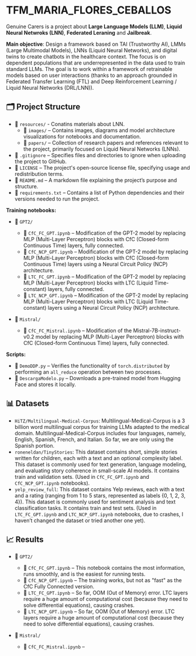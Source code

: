 # TFM_MARIA_FLORES_CEBALLOS

Genuine Carers is a project about **Large Language Models (LLM)**, **Liquid Neural Netwroks (LNN)**, **Federated Leraning** and **Jailbreak**.

**Main objective**: Design a framework based on TAI (Trustworthy AI), LMMs (Large Multimodal Models), LNNs (Liquid Neural Networks), and digital twins to create chatbots in the healthcare context. The focus is on dependent populations that are underrepresented in the data used to train standard LLMs. The goal is to work within a framework of retrainable models based on user interactions (thanks to an approach grounded in Federated Transfer Learning (FTL) and Deep Reinforcement Learning / Liquid Neural Networks (DRL/LNN)).


## 🗂️ **Project Structure**

- 📁 `resources/` - Conatins materials about LNN.
    - 📁 `images/` – Contains images, diagrams and model architecture visualizations for notebooks and documentation.
    - 📁 `papers/` – Collection of research papers and references relevant to the project, primarily focused on Liquid Neural Networks (LNNs).
- 📄 `.gitignore` – Specifies files and directories to ignore when uploading the project to GitHub.
- 📄 `LICENSE` – The project's open-source license file, specifying usage and redistribution terms.
- 📄 `README.md` – A markdown file explaining the project’s purpose and structure.
- 📄 `requirements.txt` – Contains a list of Python dependencies and their versions needed to run the project.

**Training notebooks:**
- 📁 `GPT2/`
    - 📓 `CfC_FC_GPT.ipynb` – Modification of the GPT-2 model by replacing MLP (Multi-Layer Perceptron) blocks with CfC (Closed-form Continuous Time) layers, fully connected.
    - 📓 `CfC_NCP_GPT.ipynb` – Modification of the GPT-2 model by replacing MLP (Multi-Layer Perceptron) blocks with CfC (Closed-form Continuous Time) layers using a Neural Circuit Policy (NCP) architecture.
    - 📓 `LTC_FC_GPT.ipynb` – Modification of the GPT-2 model by replacing MLP (Multi-Layer Perceptron) blocks with LTC (Liquid Time-constant) layers, fully connected.
    - 📓 `LTC_NCP_GPT.ipynb` –  Modification of the GPT-2 model by replacing MLP (Multi-Layer Perceptron) blocks with LTC (Liquid Time-constant) layers using a Neural Circuit Policy (NCP) architecture.

- 📁 `Mistral/`
    - 📓 `CfC_FC_Mistral.ipynb` – Modification of the Mistral-7B-instruct-v0.2 model by replacing MLP (Multi-Layer Perceptron) blocks with CfC (Closed-form Continuous Time) layers, fully connected.

**Scripts:**  
- 📜 `DemoDDP.py` – Verifies the functionality of `torch.distributed` by performing an `all_reduce` operation between two processes.
- 📜 `DescargaModelo.py` – Downloads a pre-trained model from Hugging Face and stores it locally.


## 📊 Datasets

- `HiTZ/Multilingual-Medical-Corpus`: Multilingual-Medical-Corpus is a 3 billion word multilingual corpus for training LLMs adapted to the medical domain. Multilingual-Medical-Corpus includes four languages, namely, English, Spanish, French, and Italian. So far, we are only using the Spanish portion.
- `roneneldan/TinyStories`: This dataset contains short, simple stories written for children, each with a text and an optional complexity label. This dataset is commonly used for text generation, language modeling, and evaluating story coherence in small-scale AI models. It contains train and validation sets. (Used in `CfC_FC_GPT.ipynb` and `CfC_NCP_GPT.ipynb` notebooks).
- `yelp_review_full`: This dataset contains Yelp reviews, each with a text and a rating (ranging from 1 to 5 stars, represented as labels {0, 1, 2, 3, 4}). This dataset is commonly used for sentiment analysis and text classification tasks. It contains train and test sets. (Used in `LTC_FC_GPT.ipynb` and `LTC_NCP_GPT.ipynb` notebooks, due to crashes, I haven’t changed the dataset or tried another one yet).

## 📈 Results

- 📁 `GPT2/`
    - 📓 `CfC_FC_GPT.ipynb` – This notebook contains the most information, runs smoothly, and is the easiest for running tests.
    - 📓 `CfC_NCP_GPT.ipynb` – The training works, but not as "fast" as the CfC Fully Connected version.
    - 📓 `LTC_FC_GPT.ipynb` – So far, OOM (Out of Memory) error. LTC layers require a huge amount of computational cost (because they need to solve differential equations), causing crashes.
    - 📓 `LTC_NCP_GPT.ipynb` – So far, OOM (Out of Memory) error. LTC layers require a huge amount of computational cost (because they need to solve differential equations), causing crashes.

- 📁 `Mistral/`
    - 📓 `CfC_FC_Mistral.ipynb` – 
